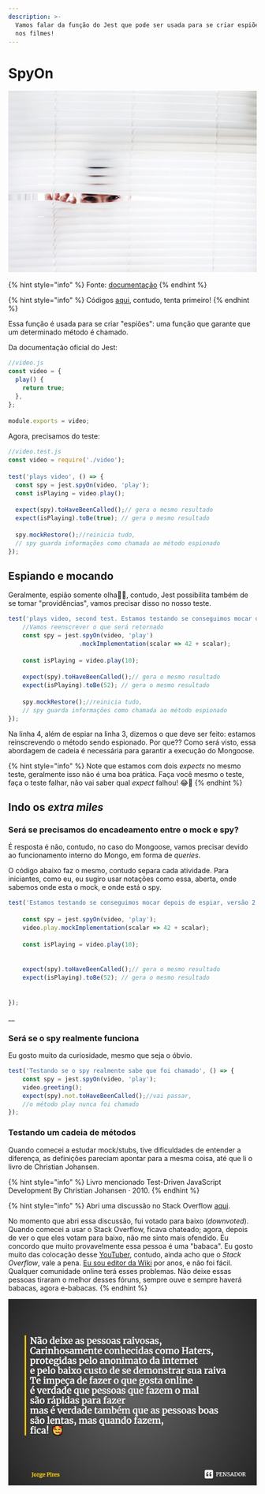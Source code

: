 ```yaml
---
description: >-
  Vamos falar da função do Jest que pode ser usada para se criar espiões, como
  nos filmes!
---
```


# SpyOn



![](../.gitbook/assets/espiao.png)

{% hint style="info" %}
Fonte: [documentação](https://jestjs.io/docs/jest-object#jestspyonobject-methodname) 
{% endhint %}

{% hint style="info" %}
Códigos [aqui](https://github.com/JorgeGuerraPires/curso-mongoose/tree/mock_spy_1), contudo, tenta primeiro! 
{% endhint %}

Essa função é usada para se criar "espiões": uma função que garante que um determinado método é chamado.

Da documentação oficial do Jest:

```javascript
//video.js
const video = {
  play() {
    return true;
  },
};

module.exports = video;
```

Agora, precisamos do teste:

```javascript
//video.test.js
const video = require('./video');

test('plays video', () => {
  const spy = jest.spyOn(video, 'play');
  const isPlaying = video.play();

  expect(spy).toHaveBeenCalled();// gera o mesmo resultado
  expect(isPlaying).toBe(true); // gera o mesmo resultado

  spy.mockRestore();//reinicia tudo, 
  // spy guarda informações como chamada ao método espionado
});
```

## Espiando e mocando 

Geralmente, espião somente olha🧐🧐, contudo, Jest possibilita também de se tomar "providências", vamos precisar disso no nosso teste. 

```javascript
test('plays video, second test. Estamos testando se conseguimos mocar depois de espiar', () => {
    //Vamos reenscrever o que será retornado
    const spy = jest.spyOn(video, 'play')
                    .mockImplementation(scalar => 42 + scalar);
    
    const isPlaying = video.play(10);

    expect(spy).toHaveBeenCalled();// gera o mesmo resultado
    expect(isPlaying).toBe(52); // gera o mesmo resultado

    spy.mockRestore();//reinicia tudo, 
    // spy guarda informações como chamada ao método espionado
});

```

Na linha 4, além de espiar na linha 3, dizemos o que deve ser feito: estamos reinscrevendo o método sendo espionado. Por que?? Como será visto, essa abordagem de cadeia é necessária para garantir a execução do Mongoose. 

{% hint style="info" %}
Note que estamos com dois _expects_ no mesmo teste, geralmente isso não é uma boa prática. Faça você mesmo o teste, faça o teste falhar, não vai saber qual _expect_ falhou! 😂🤣
{% endhint %}

## Indo os _extra miles_

### Será se precisamos do encadeamento entre o mock e spy?  

É resposta é não, contudo, no caso do Mongoose, vamos precisar devido ao funcionamento interno do Mongo, em forma de _queries_.

O código abaixo faz o mesmo, contudo separa cada atividade. Para iniciantes, como eu, eu sugiro usar notações como essa, aberta, onde sabemos onde esta o mock, e onde está o spy. 

```javascript
test('Estamos testando se conseguimos mocar depois de espiar, versão 2', () => {

    const spy = jest.spyOn(video, 'play');
    video.play.mockImplementation(scalar => 42 + scalar);

    const isPlaying = video.play(10);


    expect(spy).toHaveBeenCalled();// gera o mesmo resultado
    expect(isPlaying).toBe(52); // gera o mesmo resultado


});

```



\_\_

### Será se o spy realmente funciona

Eu gosto muito da curiosidade, mesmo que seja o óbvio. 

```javascript
test('Testando se o spy realmente sabe que foi chamado', () => {
    const spy = jest.spyOn(video, 'play');
    video.greeting();
    expect(spy).not.toHaveBeenCalled();//vai passar, 
    //o método play nunca foi chamado
});

```

### Testando um cadeia de métodos

Quando comecei a estudar mock/stubs, tive dificuldades de entender a diferença, as definições pareciam apontar para a mesma coisa, até que li o livro de Christian Johansen. 





{% hint style="info" %}
Livro mencionado Test-Driven JavaScript Development By Christian Johansen · 2010. 
{% endhint %}

{% hint style="info" %}
Abri uma discussão no Stack Overflow [aqui](https://stackoverflow.com/questions/68193736/mocking-just-one-function-on-a-function-array-using-jest).

No momento que abri essa discussão, fui votado para baixo \(_downvoted_\). Quando comecei a usar o Stack Overflow, ficava chateado; agora, depois de ver o que eles votam para baixo, não me sinto mais ofendido. Eu concordo que muito provavelmente essa pessoa é uma "babaca". Eu gosto muito das colocação desse [YouTuber](https://www.youtube.com/watch?v=I_ZK0t9-llo), contudo, ainda acho que o _Stack Overflow_, vale a pena. [Eu sou editor da Wiki](https://pt.wikipedia.org/wiki/Usu%C3%A1rio%28a%29:Jorge_Guerra_Pires) por anos, e não foi fácil. Qualquer comunidade online terá esses problemas. Não deixe essas pessoas tiraram o melhor desses fóruns, sempre ouve e sempre haverá babacas, agora e-babacas. 
{% endhint %}

![](../.gitbook/assets/haters-internet.jpg)

